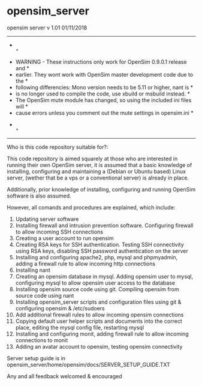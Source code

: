 # opensim_server
opensim server v 1.01
01/11/2018

********************************************************************************
*                                                                              *
*  WARNING - These instructions only work for OpenSim 0.9.0.1 release and      *
*  earlier. They wont work with OpenSim master development code due to the     *
*  following differencies: Mono version needs to be 5.11 or higher, nant is    *
*  is no longer used to compile the code, use xbuild or msbuild instead.       *
*  The OpenSim mute module has changed, so using the included ini files will   *
*  cause errors unless you comment out the mute settings in opensim.ini        *
*                                                                              *
********************************************************************************

Who is this code repository suitable for?:

This code repository is aimed squarely at those who are interested in running their own OpenSim server, 
it is assumed that a basic knowledge of installing, configuring and maintaining a (Debian or Ubuntu based) 
Linux server, (wether that be a vps or a conventional server) is already in place. 

Additionally, prior knowledge of installing, configuring and running OpenSim software is also assumed.

However, all comands and procedures are explained, which include:

01) Updating server software
02) Installing firewall and intrusion prevention software. Configuring firewall to allow incoming SSH connections
03) Creating a user account to run opensim
04) Creating RSA keys for SSH authentication. Testing SSH connectivity using RSA keys, disabling SSH password authentication on the server
05) Installing and configuring apache2, php, mysql and phpmyadmin, adding a firewall rule to allow incoming http connections
06) Installing nant
07) Creating an opensim database in mysql. Adding opensim user to mysql, configuring mysql to allow opensim user access to the database
08) Installing opensim source code using git. Compiling opensim from source code using nant
09) Installing opensim_server scripts and configuration files using git & configuring opensim & /etc/sudoers
10) Add additional firewall rules to allow incoming opensim connections
11) Copying default user helper scripts and documents into the correct place, editing the mysql config file, restarting mysql
12) Installing and configuring monit, adding firewall rule to allow incoming connections to monit
13) Adding an avatar account to opensim, testing opensim connectivity

Server setup guide is in opensim_server/home/opensim/docs/SERVER_SETUP_GUIDE.TXT

Any and all feedback welcomed & encouraged
